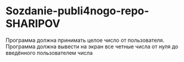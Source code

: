 # Sozdanie-publi4nogo-repo-SHARIPOV
Программа должна принимать целое число от пользователя. Программа должна вывести на экран все четные числа от нуля до введённого пользователем числа
